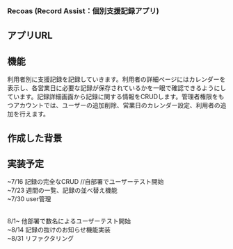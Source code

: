 ### Recoas (Record Assist：個別支援記録アプリ)


## アプリURL

## 機能
利用者別に支援記録を記録していきます。利用者の詳細ページにはカレンダーを表示し、各営業日に必要な記録が保存されているかを一眼で確認できるようにしています。記録詳細画面から記録に関する情報をCRUDします。管理者権限をもつアカウントでは、ユーザーの追加削除、営業日のカレンダー設定、利用者の追加を行えます。


## 作成した背景

## 実装予定
~7/16 記録の完全なCRUD //自部署でユーザーテスト開始
<br/>
~7/23 週間の一覧、記録の並べ替え機能
<br/>
~7/30 user管理　

<br/>
8/1~ 他部署で数名によるユーザーテスト開始
<br/>
~8/14 記録の抜けのお知らせ機能実装
<br/>
~8/31 リファクタリング
